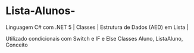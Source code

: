 # Lista-Alunos-
Linguagem C# com .NET 5 | Classes | Estrutura de Dados (AED) em Lista | 

Utilizado condicionais com Switch e IF e Else
Classes Aluno, ListaAluno, Conceito


